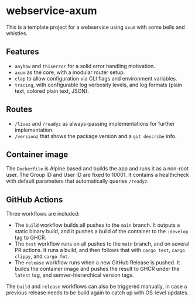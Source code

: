 # webservice-axum

This is a template project for a webservice using `axum` with some bells and whistles.

## Features

- `anyhow` and `thiserror` for a solid error handling motivation.
- `axum` as the core, with a modular router setup.
- `clap` to allow configuration via CLI flags and environment variables.
- `tracing`, with configurable log verbosity levels, and log formats (plain text, colored plain text, JSON).

## Routes

- `/livez` and `/readyz` as always-passing implementations for further implementation.
- `/versionz` that shows the package version and a `git describe` info.

## Container image

The `Dockerfile` is Alpine based and builds the app and runs it as a non-root user. The Group ID and User ID are fixed to 10001. It contains a healthcheck with default parameters that automatically queries `/readyz`.

## GitHub Actions

Three workflows are included:

- The `build` workflow builds all pushes to the `main` branch. It outputs a static binary build, and it pushes a build of the container to the `:develop` tag to GHCR.
- The `test` workflow runs on all pushes to the `main` branch, and on several PR actions. It runs a build, and then follows that with `cargo test`, `cargo clippy`, and `cargo fmt`.
- The `release` workflow runs when a new GitHub Release is pushed. It builds the container image and pushes the result to GHCR under the `latest` tag, and semver-hierarchical version tags.

The `build` and `release` workflows can also be triggered manually, in case a previous release needs to be build again to catch up with OS-level updates.
